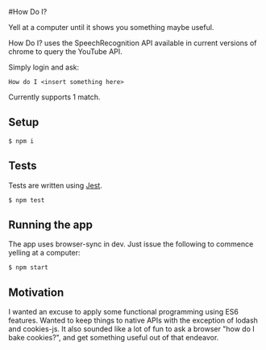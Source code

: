 #How Do I?

Yell at a computer until it shows you something maybe useful.

How Do I? uses the SpeechRecognition API available in current versions of chrome
to query the YouTube API.

Simply login and ask:

```
How do I <insert something here>
```

Currently supports 1 match.

## Setup

```
$ npm i
```

## Tests

Tests are written using [Jest](https://facebook.github.io/jest/).

```
$ npm test
```

## Running the app

The app uses browser-sync in dev. Just issue the following to commence yelling at a computer:

```
$ npm start
```

## Motivation

I wanted an excuse to apply some functional programming using ES6 features. Wanted to keep things
to native APIs with the exception of lodash and cookies-js. It also sounded like a lot of fun to ask a browser "how do I bake cookies?", and get something useful out of that endeavor.
